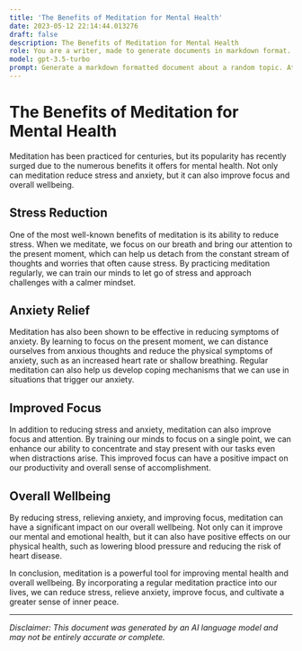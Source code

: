 ```yaml
---
title: 'The Benefits of Meditation for Mental Health'
date: 2023-05-12 22:14:44.013276
draft: false
description: The Benefits of Meditation for Mental Health
role: You are a writer, made to generate documents in markdown format. It is very important that all of the documents you generate are in valid markdown format.
model: gpt-3.5-turbo
prompt: Generate a markdown formatted document about a random topic. At the bottom, include a disclaimer explaining that the document was generated by you. The first line of the document should be the title. Make sure that the entire document is in proper markdown format, using a mix of various tags to make the document visually appealing.
---
```


# The Benefits of Meditation for Mental Health

Meditation has been practiced for centuries, but its popularity has recently surged due to the numerous benefits it offers for mental health. Not only can meditation reduce stress and anxiety, but it can also improve focus and overall wellbeing.

## Stress Reduction

One of the most well-known benefits of meditation is its ability to reduce stress. When we meditate, we focus on our breath and bring our attention to the present moment, which can help us detach from the constant stream of thoughts and worries that often cause stress. By practicing meditation regularly, we can train our minds to let go of stress and approach challenges with a calmer mindset.

## Anxiety Relief

Meditation has also been shown to be effective in reducing symptoms of anxiety. By learning to focus on the present moment, we can distance ourselves from anxious thoughts and reduce the physical symptoms of anxiety, such as an increased heart rate or shallow breathing. Regular meditation can also help us develop coping mechanisms that we can use in situations that trigger our anxiety.

## Improved Focus

In addition to reducing stress and anxiety, meditation can also improve focus and attention. By training our minds to focus on a single point, we can enhance our ability to concentrate and stay present with our tasks even when distractions arise. This improved focus can have a positive impact on our productivity and overall sense of accomplishment.

## Overall Wellbeing

By reducing stress, relieving anxiety, and improving focus, meditation can have a significant impact on our overall wellbeing. Not only can it improve our mental and emotional health, but it can also have positive effects on our physical health, such as lowering blood pressure and reducing the risk of heart disease.

In conclusion, meditation is a powerful tool for improving mental health and overall wellbeing. By incorporating a regular meditation practice into our lives, we can reduce stress, relieve anxiety, improve focus, and cultivate a greater sense of inner peace.

---

*Disclaimer: This document was generated by an AI language model and may not be entirely accurate or complete.*